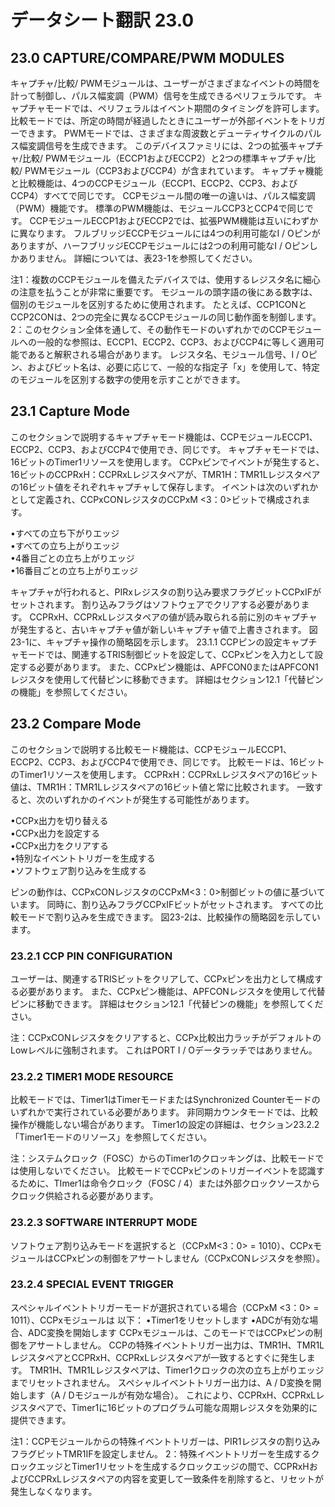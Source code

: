 # データシート翻訳 23.0



## 23.0 CAPTURE/COMPARE/PWM MODULES

キャプチャ/比較/ PWMモジュールは、ユーザーがさまざまなイベントの時間を計って制御し、パルス幅変調（PWM）信号を生成できるペリフェラルです。
 キャプチャモードでは、ペリフェラルはイベント期間のタイミングを許可します。
 比較モードでは、所定の時間が経過したときにユーザーが外部イベントをトリガーできます。
 PWMモードでは、さまざまな周波数とデューティサイクルのパルス幅変調信号を生成できます。
 このデバイスファミリには、2つの拡張キャプチャ/比較/ PWMモジュール（ECCP1およびECCP2）と2つの標準キャプチャ/比較/ PWMモジュール（CCP3およびCCP4）が含まれています。
 キャプチャ機能と比較機能は、4つのCCPモジュール（ECCP1、ECCP2、CCP3、およびCCP4）すべてで同じです。
 CCPモジュール間の唯一の違いは、パルス幅変調（PWM）機能です。
 標準のPWM機能は、モジュールCCP3とCCP4で同じです。
 CCPモジュールECCP1およびECCP2では、拡張PWM機能は互いにわずかに異なります。
 フルブリッジECCPモジュールには4つの利用可能なI / Oピンがありますが、ハーフブリッジECCPモジュールには2つの利用可能なI / Oピンしかありません。
 詳細については、表23-1を参照してください。

 注1：複数のCCPモジュールを備えたデバイスでは、使用するレジスタ名に細心の注意を払うことが非常に重要です。
  モジュールの頭字語の後にある数字は、個別のモジュールを区別するために使用されます。
  たとえば、CCP1CONとCCP2CONは、2つの完全に異なるCCPモジュールの同じ動作面を制御します。
  2：このセクション全体を通して、その動作モードのいずれかでのCCPモジュールへの一般的な参照は、ECCP1、ECCP2、CCP3、およびCCP4に等しく適用可能であると解釈される場合があります。
  レジスタ名、モジュール信号、I / Oピン、およびビット名は、必要に応じて、一般的な指定子「x」を使用して、特定のモジュールを区別する数字の使用を示すことができます。



## 23.1 Capture Mode
このセクションで説明するキャプチャモード機能は、CCPモジュールECCP1、ECCP2、CCP3、およびCCP4で使用でき、同じです。
 キャプチャモードでは、16ビットのTimer1リソースを使用します。
 CCPxピンでイベントが発生すると、16ビットのCCPRxH：CCPRxLレジスタペアが、TMR1H：TMR1Lレジスタペアの16ビット値をそれぞれキャプチャして保存します。
 イベントは次のいずれかとして定義され、CCPxCONレジスタのCCPxM <3：0>ビットで構成されます。

•すべての立ち下がりエッジ  
•すべての立ち上がりエッジ  
•4番目ごとの立ち上がりエッジ  
•16番目ごとの立ち上がりエッジ

キャプチャが行われると、PIRxレジスタの割り込み要求フラグビットCCPxIFがセットされます。
 割り込みフラグはソフトウェアでクリアする必要があります。
 CCPRxH、CCPRxLレジスタペアの値が読み取られる前に別のキャプチャが発生すると、古いキャプチャ値が新しいキャプチャ値で上書きされます。
 図23-1に、キャプチャ操作の簡略図を示します。
 23.1.1 CCPピンの設定キャプチャモードでは、関連するTRIS制御ビットを設定して、CCPxピンを入力として設定する必要があります。
 また、CCPxピン機能は、APFCON0またはAPFCON1レジスタを使用して代替ピンに移動できます。
 詳細はセクション12.1「代替ピンの機能」を参照してください。



## 23.2 Compare Mode

このセクションで説明する比較モード機能は、CCPモジュールECCP1、ECCP2、CCP3、およびCCP4で使用でき、同じです。
 比較モードは、16ビットのTimer1リソースを使用します。
 CCPRxH：CCPRxLレジスタペアの16ビット値は、TMR1H：TMR1Lレジスタペアの16ビット値と常に比較されます。
 一致すると、次のいずれかのイベントが発生する可能性があります。

•CCPx出力を切り替える  
•CCPx出力を設定する  
•CCPx出力をクリアする  
•特別なイベントトリガーを生成する  
•ソフトウェア割り込みを生成する

ピンの動作は、CCPxCONレジスタのCCPxM<3：0>制御ビットの値に基づいています。
 同時に、割り込みフラグCCPxIFビットがセットされます。
 すべての比較モードで割り込みを生成できます。
 図23-2は、比較操作の簡略図を示しています。

### 23.2.1 CCP PIN CONFIGURATION

ユーザーは、関連するTRISビットをクリアして、CCPxピンを出力として構成する必要があります。
 また、CCPxピン機能は、APFCONレジスタを使用して代替ピンに移動できます。
 詳細はセクション12.1「代替ピンの機能」を参照してください。

注：CCPxCONレジスタをクリアすると、CCPx比較出力ラッチがデフォルトのLowレベルに強制されます。
  これはPORT I / Oデータラッチではありません。

### 23.2.2 TIMER1 MODE RESOURCE

比較モードでは、Timer1はTimerモードまたはSynchronized Counterモードのいずれかで実行されている必要があります。
 非同期カウンタモードでは、比較操作が機能しない場合があります。
 Timer1の設定の詳細は、セクション23.2.2「Timer1モードのリソース」を参照してください。

注：システムクロック（FOSC）からのTimer1のクロッキングは、比較モードでは使用しないでください。
  比較モードでCCPxピンのトリガーイベントを認識するために、TImer1は命令クロック（FOSC / 4）または外部クロックソースからクロック供給される必要があります。

### 23.2.3 SOFTWARE INTERRUPT MODE

ソフトウェア割り込みモードを選択すると（CCPxM<3：0> = 1010）、CCPxモジュールはCCPxピンの制御をアサートしません（CCPxCONレジスタを参照）。

### 23.2.4 SPECIAL EVENT TRIGGER

スペシャルイベントトリガーモードが選択されている場合（CCPxM <3：0> = 1011）、CCPxモジュールは
以下：
•Timer1をリセットします
•ADCが有効な場合、ADC変換を開始します
CCPxモジュールは、このモードではCCPxピンの制御をアサートしません。
 CCPの特殊イベントトリガー出力は、TMR1H、TMR1LレジスタペアとCCPRxH、CCPRxLレジスタペアが一致するとすぐに発生します。
 TMR1H、TMR1Lレジスタペアは、Timer1クロックの次の立ち上がりエッジまでリセットされません。
 スペシャルイベントトリガー出力は、A / D変換を開始します（A / Dモジュールが有効な場合）。
 これにより、CCPRxH、CCPRxLレジスタペアで、Timer1に16ビットのプログラム可能な周期レジスタを効果的に提供できます。

注1：CCPモジュールからの特殊イベントトリガーは、PIR1レジスタの割り込みフラグビットTMR1IFを設定しません。
  2：特殊イベントトリガーを生成するクロックエッジとTimer1リセットを生成するクロックエッジの間で、CCPRxHおよびCCPRxLレジスタペアの内容を変更して一致条件を削除すると、リセットが発生しなくなります。
